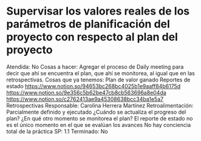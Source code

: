 # Supervisar los valores reales de los parámetros de planificación del proyecto con respecto al plan del proyecto

Atendida: No
Cosas a hacer:  Agregar el proceso de Daily meeting para decir que ahí se encuentra el plan, que ahí se monitorea, al igual que en las retrospectivas.
Cosas que ya tenemos: Plan de valor ganado
Reportes de estado
https://www.notion.so/94653bc268bc4025b1e9aaff84b6175d
https://www.notion.so/9e356c5b62be47cb8cb563696a8e04da
https://www.notion.so/c2762413ae9a45308638bcc34ba1e5a7
Retrospectivas
Responsable: Carolina Herrera Martínez
Retroalimentación: Parcialmente definido y ejecutado
¿Cuándo se actualiza el progreso del plan?
¿En qué otro momento se monitorea el plan?
El reporte de estado no es el único momento en el que se evalúan los avances
No hay conciencia total de la práctica
SP: 1.1
Terminado: No